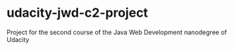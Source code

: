 # udacity-jwd-c2-project
Project for the second course of the Java Web Development nanodegree of Udacity